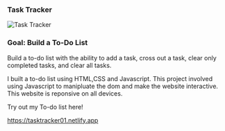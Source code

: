 ### Task Tracker

![Task Tracker](../todo-list.png)

### Goal: Build a To-Do List

Build a to-do list with the ability to add a task, cross out a task, clear only completed tasks, and clear all tasks. 

I built a to-do list using HTML,CSS and Javascript. This project involved using Javascript to manipluate the dom and make the website interactive. This website is reponsive on all devices.

Try out my To-do list here!

https://tasktracker01.netlify.app